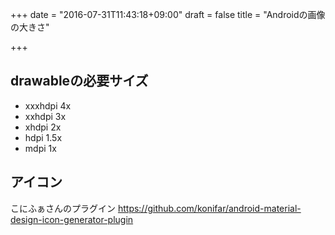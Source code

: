 +++
date = "2016-07-31T11:43:18+09:00"
draft = false
title = "Androidの画像の大きさ"

+++

## drawableの必要サイズ

* xxxhdpi 4x
* xxhdpi 3x
* xhdpi 2x
* hdpi 1.5x
* mdpi 1x

## アイコン

こにふぁさんのプラグイン
https://github.com/konifar/android-material-design-icon-generator-plugin


